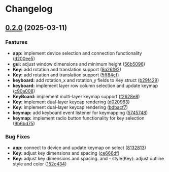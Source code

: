 # Changelog

## [0.2.0](https://github.com/liyang8246/rmk-gui/compare/v0.1.0...v0.2.0) (2025-03-11)


### Features

* **app:** implement device selection and connection functionality ([d200ee5](https://github.com/liyang8246/rmk-gui/commit/d200ee5c69042721df3e350e5faee920ecf5b32d))
* **gui:** adjust window dimensions and minimum height ([56b5096](https://github.com/liyang8246/rmk-gui/commit/56b509681594bbba92025da1b5344fb68aa93fce))
* **Key:** add rotation and translation support ([9a26f92](https://github.com/liyang8246/rmk-gui/commit/9a26f9255ee5fbff8f8d717a5f07e4a80e866102))
* **Key:** add rotation and translation support ([5ff84cf](https://github.com/liyang8246/rmk-gui/commit/5ff84cf7edd891b67ce728ed5d33f2676bace838))
* **keyboard:** add rotation_x and rotation_y fields to Key struct ([b29f429](https://github.com/liyang8246/rmk-gui/commit/b29f429fb50b323ecc68d976098b3cf952469316))
* **keyboard:** implement layer row column selection and update keymap ([c90a008](https://github.com/liyang8246/rmk-gui/commit/c90a008ecc1aed79bf7053890e48c7a7b7d51569))
* **KeyBoard:** implement multi-layer keymap support ([f2628e8](https://github.com/liyang8246/rmk-gui/commit/f2628e8d322885ef64987fe19c4e22b91aa221da))
* **Key:** implement dual-layer keycap rendering ([d020963](https://github.com/liyang8246/rmk-gui/commit/d0209635b506e86303b9e91982852849b89c69a4))
* **Key:** implement dual-layer keycap rendering ([bdbacf7](https://github.com/liyang8246/rmk-gui/commit/bdbacf756147fa04961215c23ebac4cbbe60ae1f))
* **keymap:** add keyboard event listener for keymapping ([5745748](https://github.com/liyang8246/rmk-gui/commit/57457488dc491b023cd91abb6766a13612edf51e))
* **keymap:** implement radio button functionality for key selection ([9b6bd75](https://github.com/liyang8246/rmk-gui/commit/9b6bd75ba92d6ae4fae691d29e48bd0bcd77e046))


### Bug Fixes

* **app:** connect to device and update keymap on select ([8132813](https://github.com/liyang8246/rmk-gui/commit/8132813333cbc02880c79d11c0acd814e685bc64))
* **Key:** adjust key dimensions and spacing ([ce666df](https://github.com/liyang8246/rmk-gui/commit/ce666df7ff08dee5d2d03a0c161c22e512b77ab6))
* **Key:** adjust key dimensions and spacing.  and - style(Key): adjust outline style and color ([152c434](https://github.com/liyang8246/rmk-gui/commit/152c434e432ac4ab2e4e4ac51bd555d1fc447ca7))
